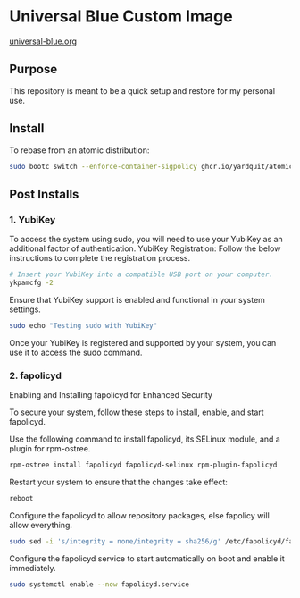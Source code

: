 # Universal Blue Custom Image
[universal-blue.org](https://universal-blue.org/)

## Purpose

This repository is meant to be a quick setup and restore for my personal use.

## Install

To rebase from an atomic distribution:
```bash
sudo bootc switch --enforce-container-sigpolicy ghcr.io/yardquit/atomic_custm:latest
```

## Post Installs

### 1. YubiKey
To access the system using sudo, you will need to use your YubiKey as an additional factor of authentication. 
YubiKey Registration: 
Follow the below instructions to complete the registration process.
```bash
# Insert your YubiKey into a compatible USB port on your computer.
ykpamcfg -2
```
Ensure that YubiKey support is enabled and functional in your system settings.
```bash
sudo echo "Testing sudo with YubiKey"
```
Once your YubiKey is registered and supported by your system, you can use it to access the sudo command. 


### 2. fapolicyd
Enabling and Installing fapolicyd for Enhanced Security  

To secure your system, follow these steps to install, enable, and start fapolicyd.

Use the following command to install fapolicyd, its SELinux module, and a plugin for rpm-ostree.
```bash
rpm-ostree install fapolicyd fapolicyd-selinux rpm-plugin-fapolicyd
```
Restart your system to ensure that the changes take effect:
```bash
reboot
```
Configure the fapolicyd to allow repository packages, else fapolicy will allow everything.
```bash
sudo sed -i 's/integrity = none/integrity = sha256/g' /etc/fapolicyd/fapolicyd.conf
```
Configure the fapolicyd service to start automatically on boot and enable it immediately.
```bash
sudo systemctl enable --now fapolicyd.service
``` 
